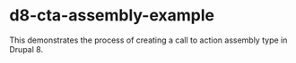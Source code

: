 # d8-cta-assembly-example
This demonstrates the process of creating a call to action assembly type in Drupal 8.
